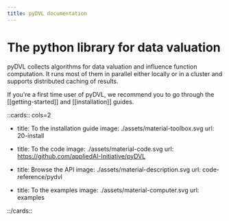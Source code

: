 ```yaml
---
title: pyDVL documentation
---
```


# The python library for data valuation

pyDVL collects algorithms for data valuation and influence function computation.
It runs most of them in parallel either locally or in a cluster and supports
distributed caching of results.

If you're a first time user of pyDVL, we recommend you to go through the
[[getting-started]] and [[installation]] guides.

::cards:: cols=2

- title: To the installation guide
  image: ./assets/material-toolbox.svg
  url: 20-install

- title: To the code
  image: ./assets/material-code.svg
  url: https://github.com/appliedAI-Initiative/pyDVL

- title: Browse the API
  image: ./assets/material-description.svg
  url: code-reference/pydvl

- title: To the examples
  image: ./assets/material-computer.svg
  url: examples

::/cards::
